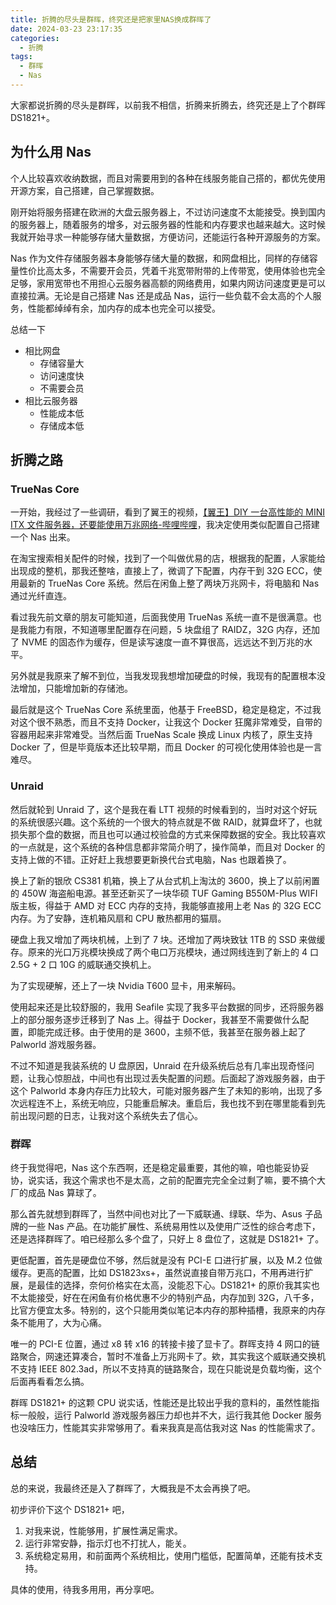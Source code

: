 ```yaml
---
title: 折腾的尽头是群晖，终究还是把家里NAS换成群晖了
date: 2024-03-23 23:17:35
categories:
  - 折腾
tags:
  - 群晖
  - Nas
---
```


大家都说折腾的尽头是群晖，以前我不相信，折腾来折腾去，终究还是上了个群晖 DS1821+。

<!-- more -->

## 为什么用 Nas

个人比较喜欢收纳数据，而且对需要用到的各种在线服务能自己搭的，都优先使用开源方案，自己搭建，自己掌握数据。

刚开始将服务搭建在欧洲的大盘云服务器上，不过访问速度不太能接受。换到国内的服务器上，随着服务的增多，对云服务器的性能和内存要求也越来越大。这时候我就开始寻求一种能够存储大量数据，方便访问，还能运行各种开源服务的方案。

Nas 作为文件存储服务器本身能够存储大量的数据，和网盘相比，同样的存储容量性价比高太多，不需要开会员，凭着千兆宽带附带的上传带宽，使用体验也完全足够，家用宽带也不用担心云服务器高额的网络费用，如果内网访问速度更是可以直接拉满。无论是自己搭建 Nas 还是成品 Nas，运行一些负载不会太高的个人服务，性能都绰绰有余，加内存的成本也完全可以接受。

总结一下

- 相比网盘
  - 存储容量大
  - 访问速度快
  - 不需要会员
- 相比云服务器
  - 性能成本低
  - 存储成本低

## 折腾之路

### TrueNas Core

一开始，我经过了一些调研，看到了翼王的视频，[【翼王】DIY 一台高性能的 MINI ITX 文件服务器，还要能使用万兆网络-哔哩哔哩](https://b23.tv/ZlVlpGE)，我决定使用类似配置自己搭建一个 Nas 出来。

在淘宝搜索相关配件的时候，找到了一个叫做优易的店，根据我的配置，人家能给出现成的整机，那我还整啥，直接上了，微调了下配置，内存干到 32G ECC，使用最新的 TrueNas Core 系统。然后在闲鱼上整了两块万兆网卡，将电脑和 Nas 通过光纤直连。

看过我先前文章的朋友可能知道，后面我使用 TrueNas 系统一直不是很满意。也是我能力有限，不知道哪里配置存在问题，5 块盘组了 RAIDZ，32G 内存，还加了 NVME 的固态作为缓存，但是读写速度一直不算很高，远远达不到万兆的水平。

另外就是我原来了解不到位，当我发现我想增加硬盘的时候，我现有的配置根本没法增加，只能增加新的存储池。

最后就是这个 TrueNas Core 系统里面，他基于 FreeBSD，稳定是稳定，不过我对这个很不熟悉，而且不支持 Docker，让我这个 Docker 狂魔非常难受，自带的容器用起来非常难受。当然后面 TrueNas Scale 换成 Linux 内核了，原生支持 Docker 了，但是毕竟版本还比较早期，而且 Docker 的可视化使用体验也是一言难尽。

### Unraid

然后就轮到 Unraid 了，这个是我在看 LTT 视频的时候看到的，当时对这个好玩的系统很感兴趣。这个系统的一个很大的特点就是不做 RAID，就算盘坏了，也就损失那个盘的数据，而且也可以通过校验盘的方式来保障数据的安全。我比较喜欢的一点就是，这个系统的各种信息都非常简介明了，操作简单，而且对 Docker 的支持上做的不错。正好赶上我想要更新换代台式电脑，Nas 也跟着换了。

换上了新的银欣 CS381 机箱，换上了从台式机上淘汰的 3600，换上了以前闲置的 450W 海盗船电源。甚至还新买了一块华硕 TUF Gaming B550M-Plus WIFI 版主板，得益于 AMD 对 ECC 内存的支持，我能够直接用上老 Nas 的 32G ECC 内存。为了安静，连机箱风扇和 CPU 散热都用的猫扇。

硬盘上我又增加了两块机械，上到了 7 块。还增加了两块致钛 1TB 的 SSD 来做缓存。原来的光口万兆模块换成了两个电口万兆模块，通过网线连到了新上的 4 口 2.5G + 2 口 10G 的威联通交换机上。

为了实现硬解，还上了一块 Nvidia T600 显卡，用来解码。

使用起来还是比较舒服的，我用 Seafile 实现了我多平台数据的同步，还将服务器上的部分服务逐步迁移到了 Nas 上。得益于 Docker，我甚至不需要做什么配置，即能完成迁移。由于使用的是 3600，主频不低，我甚至在服务器上起了 Palworld 游戏服务器。

不过不知道是我装系统的 U 盘原因，Unraid 在升级系统后总有几率出现奇怪问题，让我心惊胆战，中间也有出现过丢失配置的问题。后面起了游戏服务器，由于这个 Palworld 本身内存压力比较大，可能对服务器产生了未知的影响，出现了多次远程连不上，系统无响应，只能重启解决。重启后，我也找不到在哪里能看到先前出现问题的日志，让我对这个系统失去了信心。

### 群晖

终于我觉得吧，Nas 这个东西啊，还是稳定最重要，其他的嘛，咱也能妥协妥协，说实话，我这个需求也不是太高，之前的配置完完全全过剩了嘛，要不搞个大厂的成品 Nas 算球了。

那么首先就想到群晖了，当然中间也对比了一下威联通、绿联、华为、Asus 子品牌的一些 Nas 产品。在功能扩展性、系统易用性以及使用广泛性的综合考虑下，还是选择群晖了。咱已经那么多个盘了，只好上 8 盘位了，这就是 DS1821+ 了。

更低配置，首先是硬盘位不够，然后就是没有 PCI-E 口进行扩展，以及 M.2 位做缓存。更高的配置，比如 DS1823xs+，虽然说直接自带万兆口，不用再进行扩展，是最佳的选择，奈何价格实在太高，没能忍下心。DS1821+ 的原价我其实也不太能接受，好在在闲鱼有价格优惠不少的特别产品，内存加到 32G，八千多，比官方便宜太多。特别的，这个只能用类似笔记本内存的那种插槽，我原来的内存条不能用了，大为心痛。

唯一的 PCI-E 位置，通过 x8 转 x16 的转接卡接了显卡了。群晖支持 4 网口的链路聚合，网速还算凑合，暂时不准备上万兆网卡了。欸，其实我这个威联通交换机不支持 IEEE 802.3ad，所以不支持真的链路聚合，现在只能说是负载均衡，这个后面再看看怎么搞。

群晖 DS1821+ 的这颗 CPU 说实话，性能还是比较出乎我的意料的，虽然性能指标一般般，运行 Palworld 游戏服务器压力却也并不大，运行我其他 Docker 服务也没啥压力，性能其实非常够用了。看来我真是高估我对这 Nas 的性能需求了。

## 总结

总的来说，我最终还是入了群晖了，大概我是不太会再换了吧。

初步评价下这个 DS1821+ 吧，

1. 对我来说，性能够用，扩展性满足需求。
2. 运行非常安静，指示灯也不打扰人，能关。
3. 系统稳定易用，和前面两个系统相比，使用门槛低，配置简单，还能有技术支持。

具体的使用，待我多用用，再分享吧。
